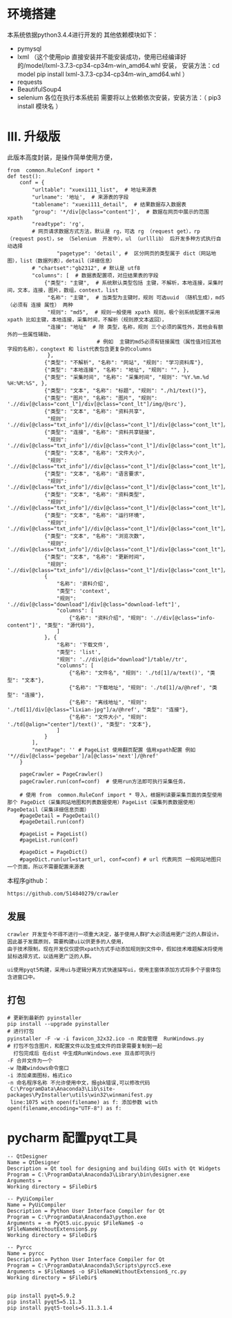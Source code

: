 # 环境搭建
本系统依据python3.4.4进行开发的
其他依赖模块如下：
* pymysql
* lxml （这个使用pip 直接安装并不能安装成功，使用已经编译好的/model/lxml-3.7.3-cp34-cp34m-win_amd64.whl 安装，
安装方法：cd model
 pip install lxml-3.7.3-cp34-cp34m-win_amd64.whl
 ）
 * requests
 * BeautifulSoup4
 * selenium
各位在执行本系统前 需要将以上依赖依次安装，安装方法：（ pip3 install 模块名 ）

# III. 升级版
此版本高度封装，是操作简单使用方便，
```
from  common.RuleConf import *
def test():
    conf = {
        "urltable": "xuexi111_list",  # 地址来源表
        "urlname": '地址',  # 来源表的字段
        "tablename": "xuexi111_detail",  # 结果数据存入数据表
        "group": '*/div[@class="content"]',  # 数据在网页中展示的范围 xpath
        "readtype": 'rg',
        # 网页请求数据方式方法，默认是 rg，可选 rg （request get），rp （request post），se （Selenium  开发中），ul （urlllib） 后开发多种方式执行自动选择
                "pagetype": 'detail', #  区分网页的类型属于 dict（网站地图），list（数据列表），detail（详细信息）
        # "chartset":"gb2312", # 默认是 utf8
        "columns": [  # 数据表配置项，对应结果表的字段
            {"类型": "主键",  # 系统默认类型包括 主键，不解析，本地连接，采集时间，文本，连接，图片，数组，context，list
             "名称": "主键",  # 当类型为主键时，规则 可选uuid （随机生成），md5（必须有 连接 属性） 两种
             "规则": "md5",  # 规则一般使用 xpath 规则，极个别系统配置不采用xpath 比如主键，本地连接，采集时间，不解析（规则原文本返回），
             "连接": "地址"  # 除 类型，名称，规则 三个必须的属性外，其他会有额外的一些属性辅助，
                             # 例如  主键的md5必须有链接属性（属性值对应其他字段的名称），congtext 和 list代表包含更复杂的columns
             },
            {"类型": "不解析", "名称": "网站", "规则": "学习资料库"},
            {"类型": "本地连接", "名称": "地址", "规则": "", },
            {"类型": "采集时间", "名称": "采集时间", "规则": "%Y.%m.%d %H:%M:%S", },
            {"类型": "文本", "名称": "标题", "规则": "./h1/text()"},
            {"类型": "图片", "名称": "图片", "规则": './/div[@class="cont_l"]/div[@class="cont_lt"]/img/@src'},
            {"类型": "文本", "名称": "资料共享",
             "规则": './/div[@class="txt_info"]//div[@class="cont_l"]/div[@class="cont_lt"]/div[@class="cont_ltr"]/ul/li[1]/span//text()'},
            {"类型": "连接", "名称": "资料共享链接",
             "规则": './/div[@class="txt_info"]//div[@class="cont_l"]/div[@class="cont_lt"]/div[@class="cont_ltr"]/ul/li[1]/span/a/@href'},
            {"类型": "文本", "名称": "文件大小",
             "规则": './/div[@class="txt_info"]//div[@class="cont_l"]/div[@class="cont_lt"]/div[@class="cont_ltr"]/ul/li[2]/span//text()'},
            {"类型": "文本", "名称": "语言要求",
             "规则": './/div[@class="txt_info"]//div[@class="cont_l"]/div[@class="cont_lt"]/div[@class="cont_ltr"]/ul/li[3]/span//text()'},
            {"类型": "文本", "名称": "资料类型",
             "规则": './/div[@class="txt_info"]//div[@class="cont_l"]/div[@class="cont_lt"]/div[@class="cont_ltr"]/ul/li[4]/span//text()'},
            {"类型": "文本", "名称": "运行环境",
             "规则": './/div[@class="txt_info"]//div[@class="cont_l"]/div[@class="cont_lt"]/div[@class="cont_ltr"]/ul/li[5]/span//text()'},
            {"类型": "文本", "名称": "浏览次数",
             "规则": './/div[@class="txt_info"]//div[@class="cont_l"]/div[@class="cont_lt"]/div[@class="cont_ltr"]/ul/li[6]/span//text()'},
            {"类型": "文本", "名称": "更新时间",
             "规则": './/div[@class="txt_info"]//div[@class="cont_l"]/div[@class="cont_lt"]/div[@class="cont_ltr"]/ul/li[7]/span//text()'},
            {
                "名称": '资料介绍',
                "类型": 'context',
                "规则": './/div[@class="download"]/div[@class="download-left"]',
                "columns": [
                    {"名称": "资料介绍", "规则": './/div[@class="info-content"]', "类型": "源代码"},
                ]
            }, {
                "名称": '下载文件',
                "类型": 'list',
                "规则": './/div[@id="download"]/table//tr',
                "columns": [
                    {"名称": "文件名", "规则": './td[1]/a/text()', "类型": "文本"},
                    {"名称": "下载地址", "规则": './td[1]/a/@href', "类型": "连接"},
                    {"名称": "离线地址", "规则": './td[1]/div[@class="lixian-jpg"]/a/@href', "类型": "连接"},
                    {"名称": "文件大小", "规则": './td[@align="center"]/text()', "类型": "文本"},
                ]
            }
        ],
        "nextPage": '' # PageList 使用翻页配置 值用xpath配置 例如 '*//div[@class='pegebar']/a[@class='next']/@href'
    }
    
    pageCrawler = PageCrawler()
    pageCrawler.run(conf=conf)  # 使用run方法即可执行采集任务，
    
    # 使用 from  common.RuleConf import * 导入，根据判读要采集页面的类型使用那个 PageDict（采集网站地图和列表数据使用）PageList（采集列表数据使用） PageDetail（采集详细信息页面）
    #pageDetail = PageDetail() 
    #pageDetail.run(conf)    
    
    #pageList = PageList()
    #pageList.run(conf)
    
    #pageDict = PageDict()
    #pageDict.run(url=start_url, conf=conf) # url 代表网页 一般网站地图只一个页面，所以不需要配置来源表
```


本程序github：

	https://github.com/514840279/crawler


## 发展 
    crawler 开发至今不得不进行一项重大决定，基于使用人群扩大必须适用更广泛的人群设计。因此基于发展原则，需要构建ui以供更多的人使用，
    由于技术限制，现在开发仅仅提供xpath方式手动添加规则到文件中，假如技术难题解决将使用鼠标选择方式，以适用更广泛的人群。
    
    ui使用pyqt5构建，采用ui与逻辑分离方式快速描写ui，使用主窗体添加方式将多个子窗体包含进窗口中。
    
## 打包
    # 更新到最新的 pyinstaller
    pip install --upgrade pyinstaller
    # 进行打包
    pyinstaller -F -w -i favicon_32x32.ico -n 爬虫管理  RunWindows.py
    # 打包不包含图片，和配置文件以及生成文件的目录需要复制到一起
      打包完成后 在dist 中生成RunWindows.exe 双击即可执行
    -F 合并文件为一个
    -w 隐藏windows命令窗口
    -i 添加桌面图标，格式ico
    -n 命名程序名称 不允许使用中文，报gbk错误,可以修改代码
     C:\ProgramData\Anaconda3\Lib\site-packages\PyInstaller\utils\win32\winmanifest.py
     line:1075 with open(filename) as f: 添加参数 with open(filename,encoding="UTF-8") as f:
    
    
    
# pycharm 配置pyqt工具

    -- QtDesigner
    Name = QtDesigner
    Description = Qt tool for designing and building GUIs with Qt Widgets
    Program = C:\ProgramData\Anaconda3\Library\bin\designer.exe
    Arguments =     
    Working directory = $FileDir$
    
    -- PyUiCompiler
    Name = PyUiCompiler
    Description = Python User Interface Compiler for Qt
    Program = C:\ProgramData\Anaconda3\python.exe
    Arguments = -m PyQt5.uic.pyuic $FileName$ -o $FileNameWithoutExtension$.py    
    Working directory = $FileDir$
    
    -- Pyrcc
    Name = pyrcc
    Description = Python User Interface Compiler for Qt
    Program = C:\ProgramData\Anaconda3\Scripts\pyrcc5.exe
    Arguments = $FileName$ -o $FileNameWithoutExtension$_rc.py    
    Working directory = $FileDir$
    

    pip install pyqt=5.9.2
    pip install pyqt5=5.11.3
    pip install pyqt5-tools=5.11.3.1.4	
    
    